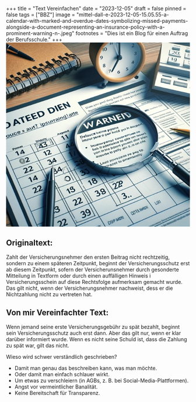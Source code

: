 +++
title = "Text Vereinfachen"
date = "2023-12-05"
draft = false
pinned = false
tags = ["BBZ"]
image = "mittel-dall-e-2023-12-05-15.05.55-a-calendar-with-marked-and-overdue-dates-symbolizing-missed-payments-alongside-a-document-representing-an-insurance-policy-with-a-prominent-warning-n-.jpeg"
footnotes = "Dies ist ein Blog für einen Auftrag der Berufsschule."
+++
![](mittel-dall-e-2023-12-05-15.05.55-a-calendar-with-marked-and-overdue-dates-symbolizing-missed-payments-alongside-a-document-representing-an-insurance-policy-with-a-prominent-warning-n-.jpeg)

## Originaltext:

Zahlt der Versicherungsnehmer den ersten Beitrag nicht rechtzeitig, sondern zu einem späteren Zeitpunkt, beginnt der Versicherungsschutz erst ab diesem Zeitpunkt, sofern der Versicherunsnehmer durch gesonderte Mitteilung in Textform oder durch einen auffälligen Hinweis i Versicherungsschein auf diese Rechtsfolge aufmerksam gemacht wurde. Das gilt nicht, wenn der Versicherungsnehmer nachweist, dess er die Nichtzahlung nicht zu vertreten hat.

## Von mir Vereinfachter Text:

Wenn jemand seine erste Versicherungsgebühr zu spät bezahlt, beginnt sein Versicherungsschutz auch erst dann. Aber das gilt nur, wenn er klar darüber informiert wurde. Wenn es nicht seine Schuld ist, dass die Zahlung zu spät war, gilt das nicht.



Wieso wird schwer verständlich geschrieben?

* Damit man genau das beschreiben kann, was man möchte.
* Oder damit man einfach schlauer wirkt.
* Um etwas zu verschleiern (in AGBs, z. B. bei Social-Media-Plattformen).
* Angst vor vermeintlicher Banalität.
* Keine Bereitschaft für Transparenz.